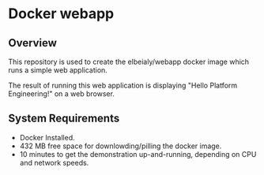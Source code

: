 # Docker webapp

## Overview 

This repository is used to create the elbeialy/webapp docker image which runs a simple web application.

The result of running this web application is displaying "Hello Platform Engineering!" on a web browser.

## System Requirements
- Docker Installed.
- 432 MB free space for downlowding/pilling the docker image.
- 10 minutes to get the demonstration up-and-running, depending on CPU and network speeds.
